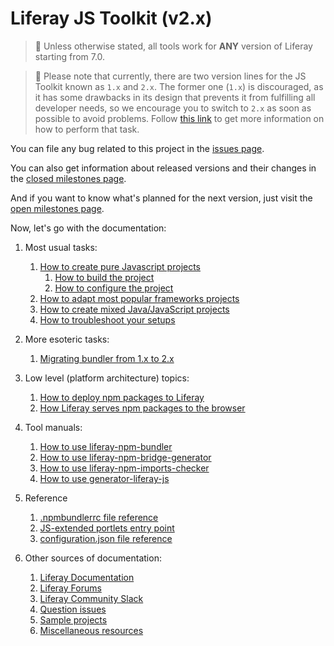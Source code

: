 # Liferay JS Toolkit (v2.x)

> 👀 Unless otherwise stated, all tools work for **ANY** version of Liferay starting from 7.0.

> 👀 Please note that currently, there are two version lines for the JS Toolkit known as `1.x` and `2.x`.
> The former one (`1.x`) is discouraged, as it has some drawbacks in its design that prevents it from fulfilling all developer needs, so we encourage you to switch to `2.x` as soon as possible to avoid problems. Follow [this link](./Migrating-bundler-from-1.x-to-2.x.md) to get more information on how to perform that task.

You can file any bug related to this project in the [issues page](https://github.com/liferay/liferay-js-toolkit/issues).

You can also get information about released versions and their changes in the [closed milestones page](https://github.com/liferay/liferay-js-toolkit/milestones?state=closed).

And if you want to know what's planned for the next version, just visit the [open milestones page](https://github.com/liferay/liferay-js-toolkit/milestones?state=open).

Now, let's go with the documentation:

1. Most usual tasks:

    1. [How to create pure Javascript projects](./How-to-use-generator-liferay-js.md)
        1. [How to build the project](./Running-build-npm-scripts.md)
        2. [How to configure the project](./Configuring-pure-javascript-projects.md)
    2. [How to adapt most popular frameworks projects](How-to-adapt-most-popular-frameworks-projects.md)
    3. [How to create mixed Java/JavaScript projects](How-to-create-mixed-Java-JavaScript-projects.md)
    4. [How to troubleshoot your setups](How-to-troubleshoot-your-setups.md)

2. More esoteric tasks:

    1. [Migrating bundler from 1.x to 2.x](Migrating-bundler-from-1.x-to-2.x.md)

3. Low level (platform architecture) topics:

    1. [How to deploy npm packages to Liferay](How-to-deploy-npm-packages-to-Liferay.md)
    2. [How Liferay serves npm packages to the browser](How-Liferay-serves-npm-packages-to-the-browser.md)

4. Tool manuals:

    1. [How to use liferay-npm-bundler](How-to-use-liferay-npm-bundler.md)
    2. [How to use liferay-npm-bridge-generator](How-to-use-liferay-npm-bridge-generator.md)
    3. [How to use liferay-npm-imports-checker](How-to-use-liferay-npm-imports-checker.md)
    4. [How to use generator-liferay-js](How-to-use-generator-liferay-js.md)

5. Reference

    1. [.npmbundlerrc file reference](.npmbundlerrc-file-reference.md)
    2. [JS-extended portlets entry point](JS-extended-portlets-entry-point.md)
    3. [configuration.json file reference](configuration.json-file-reference.md)

6. Other sources of documentation:

    1. [Liferay Documentation](https://dev.liferay.com/develop/tutorials/-/knowledge_base/7-0/using-npm-in-your-portlets)
    2. [Liferay Forums](https://web.liferay.com/community/forums/-/message_boards/category/8408627)
    3. [Liferay Community Slack](https://liferay-community.slack.com/)
    4. [Question issues](https://github.com/liferay/liferay-js-toolkit/issues?utf8=%E2%9C%93&q=is%3Aissue+label%3Aquestion+)
    5. [Sample projects](Sample-projects.md)
    6. [Miscellaneous resources](Miscellaneous-resources.md)

